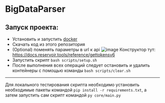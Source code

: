 # BigDataParser
## Запуск проекта:
+ Установить и запустить [docker](https://www.docker.com/products/docker-desktop)
+ Скачать код из этого репозитория
+ (Optional) поменять параметры в url к api
![image](https://github.com/Shmonyajik/BigDataParser/assets/83132326/7fa06203-e76c-44d9-9d65-f8c6c2ae9905)
Конструктор тут: https://docs.reservoir.tools/reference/gettokensv6
+ Запустить скрипт `bash scripts/setup.sh`
+ После выполнения всех операций следует остановить и удалить контейнеры с помощью команды `bash scripts/clear.sh`
---
Для локального тестирования скрипта необходимо установить необходимые пакеты командой `pip install -r requirements.txt`, а затем запустить сам скрипт командой `py core/main.py`
